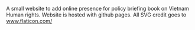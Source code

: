 A small website to add online presence for policy briefing book on Vietnam Human rights. Website is hosted with github pages. All SVG credit goes to www.flaticon.com/
